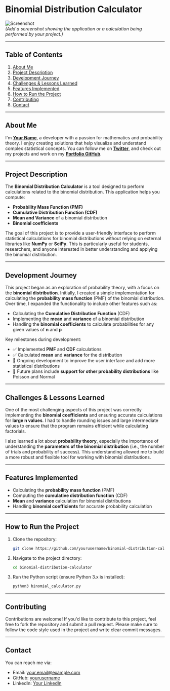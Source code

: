 # **Binomial Distribution Calculator**

![Screenshot](path/to/screenshot.png)  
*(Add a screenshot showing the application or a calculation being performed by your project.)*

---

## **Table of Contents**
1. [About Me](#about-me)
2. [Project Description](#project-description)
3. [Development Journey](#development-journey)
4. [Challenges & Lessons Learned](#challenges--lessons-learned)
5. [Features Implemented](#features-implemented)
6. [How to Run the Project](#how-to-run-the-project)
7. [Contributing](#contributing)
8. [Contact](#contact)

---

## **About Me**  
I'm **[Your Name](https://www.linkedin.com/in/yourprofile)**, a developer with a passion for mathematics and probability theory. I enjoy creating solutions that help visualize and understand complex statistical concepts. You can follow me on **[Twitter](https://twitter.com/youralias)**, and check out my projects and work on my **[Portfolio GitHub](https://github.com/yourportfolio)**.

---

## **Project Description**  
The **Binomial Distribution Calculator** is a tool designed to perform calculations related to the binomial distribution. This application helps you compute:

- **Probability Mass Function (PMF)**
- **Cumulative Distribution Function (CDF)**
- **Mean and Variance** of a binomial distribution
- **Binomial coefficients**

The goal of this project is to provide a user-friendly interface to perform statistical calculations for binomial distributions without relying on external libraries like **NumPy** or **SciPy**. This is particularly useful for students, researchers, and anyone interested in better understanding and applying the binomial distribution.

---

## **Development Journey**  
This project began as an exploration of probability theory, with a focus on the **binomial distribution**. Initially, I created a simple implementation for calculating the **probability mass function** (PMF) of the binomial distribution. Over time, I expanded the functionality to include other features such as:

- Calculating the **Cumulative Distribution Function** (CDF)
- Implementing the **mean** and **variance** of a binomial distribution
- Handling the **binomial coefficients** to calculate probabilities for any given values of **n** and **p**

Key milestones during development:
- ✅ Implemented **PMF** and **CDF** calculations
- ✅ Calculated **mean** and **variance** for the distribution
- 🔄 Ongoing development to improve the user interface and add more statistical distributions
- 🚀 Future plans include **support for other probability distributions** like Poisson and Normal

---

## **Challenges & Lessons Learned**  
One of the most challenging aspects of this project was correctly implementing the **binomial coefficients** and ensuring accurate calculations for **large n values**. I had to handle rounding issues and large intermediate values to ensure that the program remains efficient while calculating factorials.

I also learned a lot about **probability theory**, especially the importance of understanding the **parameters of the binomial distribution** (i.e., the number of trials and probability of success). This understanding allowed me to build a more robust and flexible tool for working with binomial distributions.

---

## **Features Implemented**
- Calculating the **probability mass function** (PMF)
- Computing the **cumulative distribution function** (CDF)
- **Mean** and **variance** calculation for binomial distributions
- Handling **binomial coefficients** for accurate probability calculation

---

## **How to Run the Project**
1. Clone the repository:
    ```bash
    git clone https://github.com/yourusername/binomial-distribution-calculator.git
    ```
2. Navigate to the project directory:
    ```bash
    cd binomial-distribution-calculator
    ```
3. Run the Python script (ensure Python 3.x is installed):
    ```bash
    python3 binomial_calculator.py
    ```

---

## **Contributing**
Contributions are welcome! If you'd like to contribute to this project, feel free to fork the repository and submit a pull request. Please make sure to follow the code style used in the project and write clear commit messages.

---

## **Contact**
You can reach me via:
- Email: your.email@example.com
- GitHub: [yourusername](https://github.com/yourusername)
- LinkedIn: [Your LinkedIn](https://www.linkedin.com/in/yourprofile)

